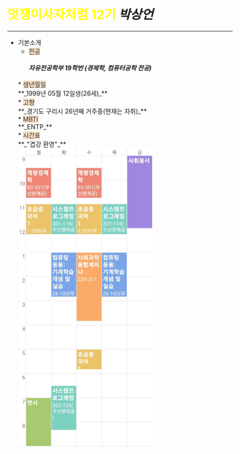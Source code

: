 # <span style="color: yellow">멋쟁이사자처럼 12기</span> **_박상언_**
***
* 기본소개
    *  <span style="color: #2D3748; background-color: #F7DDBE">전공</span>   
            **_<br>자유전공학부 19학번 (경제학, 컴퓨터공학 전공)_**  
    <br> 
    * <span style="color: #2D3748; background-color: #F7DDBE">생년월일</span>  
            <br>**_1999년 05월 12일생(26세)_**  
    <br>
    * <span style="color: #2D3748; background-color: #F7DDBE">고향</span>  
            <br>**_경기도 구리시 26년째 거주중(현재는 자취)_**  
    <br>
    * <span style="color: #2D3748; background-color: #F7DDBE">MBTI</span>  
            <br>**_ENTP_**  
    <br>
    * <span style="color: #2D3748; background-color: #F7DDBE">시간표</span>  
        <br>  **_"겹강 환영"_**  
        <br><img src="./img_sangun/시간표.jpeg" width="300px" alt="sample image">




